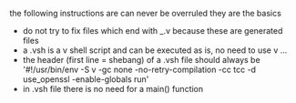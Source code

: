 

the following instructions are can never be overruled they are the basics

- do not try to fix files which end with _.v because these are generated files
- a .vsh is a v shell script and can be executed as is, no need to use v ...
- the header (first line = shebang) of a .vsh file should always be '#!/usr/bin/env -S v -gc none -no-retry-compilation -cc tcc -d use_openssl -enable-globals run'
- in .vsh file there is no need for a main() function